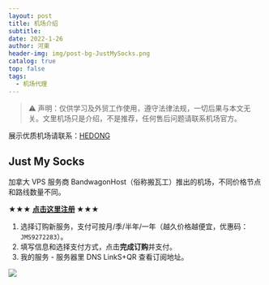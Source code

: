 ```yaml
---
layout: post
title: 机场介绍
subtitle: 
date: 2022-1-26
author: 河東
header-img: img/post-bg-JustMySocks.png
catalog: true
top: false
tags:
  - 机场代理
---
```


> ⚠️ 声明：仅供学习及外贸工作使用，遵守法律法规，一切后果与本文无关。文里机场只是介绍，不是推荐，任何售后问题请联系机场官方。

展示优质机场请联系：[HEDONG](https://t.me/HEDONG)

## Just My Socks

加拿大 VPS 服务商 BandwagonHost（俗称搬瓦工）推出的机场，不同价格节点和路线数量不同。

**★★★ [点击这里注册](https://justmysocks.net/members/aff.php?aff=12029) ★★★**

1. 选择订购新服务，支付可按月/季/半年/一年（越久价格越便宜，优惠码：`JMS9272283`）。
2. 填写信息和选择支付方式，点击**完成订购**并支付。
3. 我的服务 - 服务器里 DNS LinkS+QR 查看订阅地址。

![](https://i.imgur.com/hijxyiP.png)



